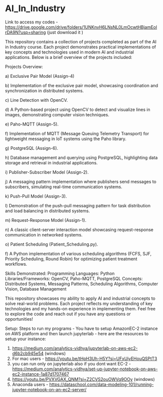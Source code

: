 # AI_In_Industry

Link to access my codes - https://drive.google.com/drive/folders/1UNKnvH6LNsNL0LmOcwtHBjamEolrDA9N?usp=sharing (just download it )

This repository contains a collection of projects completed as part of the AI in Industry course. Each project demonstrates practical implementations of key concepts and technologies used in modern AI and industrial applications. Below is a brief overview of the projects included:

Projects Overview:

a) Exclusive Pair Model (Assign-4)

b) Implementation of the exclusive pair model, showcasing coordination and synchronization in distributed systems.

c) Line Detection with OpenCV.

d) A Python-based project using OpenCV to detect and visualize lines in images, demonstrating computer vision techniques.

e) Paho-MQTT (Assign-5).

f) Implementation of MQTT (Message Queuing Telemetry Transport) for lightweight messaging in IoT systems using the Paho library.

g) PostgreSQL (Assign-6).

h) Database management and querying using PostgreSQL, highlighting data storage and retrieval in industrial applications.

i) Publisher-Subscriber Model (Assign-2).

j) A messaging pattern implementation where publishers send messages to subscribers, simulating real-time communication systems.

k) Push-Pull Model (Assign-3).

l) Demonstration of the push-pull messaging pattern for task distribution and load balancing in distributed systems.

m) Request-Response Model (Assign-1).

n) A classic client-server interaction model showcasing request-response communication in networked systems.

o) Patient Scheduling (Patient_Scheduling.py).

f) A Python implementation of various scheduling algorithms (FCFS, SJF, Priority Scheduling, Round Robin) for optimizing patient treatment workflows.

Skills Demonstrated:
Programming Languages: Python
Libraries/Frameworks: OpenCV, Paho-MQTT, PostgreSQL
Concepts: Distributed Systems, Messaging Patterns, Scheduling Algorithms, Computer Vision, Database Management

This repository showcases my ability to apply AI and industrial concepts to solve real-world problems. Each project reflects my understanding of key technologies and my hands-on experience in implementing them. Feel free to explore the code and reach out if you have any questions or opportunities!

Setup:
Steps to run my programs - You have to setup AmazonEC-2 instance on AWS platform and then launch jupyterlab -
here are the resources to setup your instance:
1) https://medium.com/analytics-vidhya/jupyterlab-on-aws-ec2-d6b2cb945e54 (windows)
2) For mac users - https://youtu.be/tHpH3Uh-H5Y?si=UFxUiyEHouQSPtT3
3) you can run only on jupyterlab also if you dont want EC-2 - https://medium.com/analytics-vidhya/set-up-jupyter-notebook-on-aws-ec2-instance-1a87d1707467
4) https://youtu.be/PVXVGAX_QNM?si=Z2CVS2ouOWVq9OOy (windows)
5)  Anaconda users - https://dataschool.com/data-modeling-101/running-jupyter-notebook-on-an-ec2-server/ 

